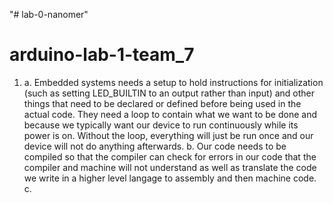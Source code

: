 "# lab-0-nanomer" 
# arduino-lab-1-team_7
1) a. Embedded systems needs a setup to hold instructions for initialization (such as setting LED_BUILTIN to an output rather than input) and other things that need to be declared or defined before being used in the actual code. They need a loop to contain what we want to be done and because we typically want our device to run continuously while its power is on. Without the loop, everything will just be run once and our device will not do anything afterwards.
   b. Our code needs to be compiled so that the compiler can check for errors in our code that the compiler and machine will not understand as well as translate the code we write in a higher level langage to assembly and then machine code. 
   c. 
